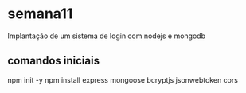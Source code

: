 # semana11
Implantação de um sistema de login com nodejs e mongodb

## comandos iniciais
npm init -y
npm install express mongoose bcryptjs jsonwebtoken cors
